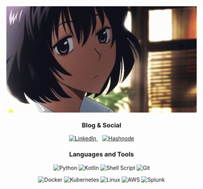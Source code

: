 <div align="center">
  <img alt="GIF" align="center" src=https://github.com/arzuozkan/arzuozkan/blob/main/hi.gif>

### Blog & Social

<p align="center">
  <a href="https://www.linkedin.com/in/arzuozkan/">
    <img src="https://img.shields.io/badge/linkedin-%230077B5.svg?style=for-the-badge&logo=linkedin&logoColor=white" alt="LinkedIn">
  </a>
  &nbsp;&nbsp;
  <a href="https://yorusec.hashnode.dev/">
    <img src="https://img.shields.io/badge/Hashnode-2962FF?style=for-the-badge&logo=hashnode&logoColor=white" alt="Hashnode">
  </a>
</p>

  
### Languages and Tools

![Python](https://img.shields.io/badge/python-3670A0?style=for-the-badge&logo=python&logoColor=ffdd54)
![Kotlin](https://img.shields.io/badge/kotlin-%237F52FF.svg?style=for-the-badge&logo=kotlin&logoColor=white)
![Shell Script](https://img.shields.io/badge/shell_script-%23121011.svg?style=for-the-badge&logo=gnu-bash&logoColor=white)
![Git](https://img.shields.io/badge/git-%23F05033.svg?style=for-the-badge&logo=git&logoColor=white)

![Docker](https://img.shields.io/badge/docker-%230db7ed.svg?style=for-the-badge&logo=docker&logoColor=white)
![Kubernetes](https://img.shields.io/badge/kubernetes-%23326ce5.svg?style=for-the-badge&logo=kubernetes&logoColor=white)
![Linux](https://img.shields.io/badge/Linux-FCC624?style=for-the-badge&logo=linux&logoColor=black)
![AWS](https://img.shields.io/badge/Amazon%20AWS-232F3E?style=for-the-badge&logo=amazonaws&logoColor=white)
![Splunk](https://img.shields.io/badge/splunk-%23000000.svg?style=for-the-badge&logo=splunk&logoColor=white)




  
